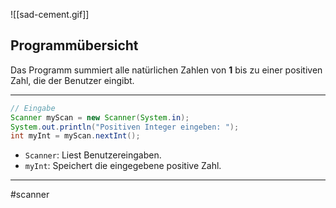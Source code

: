 ![[sad-cement.gif]]

## Programmübersicht
Das Programm summiert alle natürlichen Zahlen von **1** bis zu einer positiven Zahl, die der Benutzer eingibt.

---

```java
// Eingabe
Scanner myScan = new Scanner(System.in);
System.out.println("Positiven Integer eingeben: ");
int myInt = myScan.nextInt();
```
- `Scanner`: Liest Benutzereingaben.
- `myInt`: Speichert die eingegebene positive Zahl.

---
#scanner

